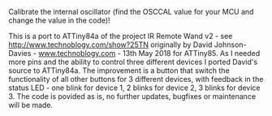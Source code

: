 Calibrate the internal oscillator (find the OSCCAL value for your MCU and change the value in the code)!

This is a port to ATTiny84a of the project IR Remote Wand v2 - see http://www.technoblogy.com/show?25TN
originally by David Johnson-Davies - www.technoblogy.com - 13th May 2018 for ATTiny85.
As I needed more pins and the ability to control three different devices I ported David's source to
ATTiny84a.
The improvement is a button that switch the functionality of all other buttons for 3 different devices,
with feedback in the status LED - one blink for device 1, 2 blinks for device 2, 3 blinks for device 3.
The code is povided as is, no further updates, bugfixes or maintenance will be made.
